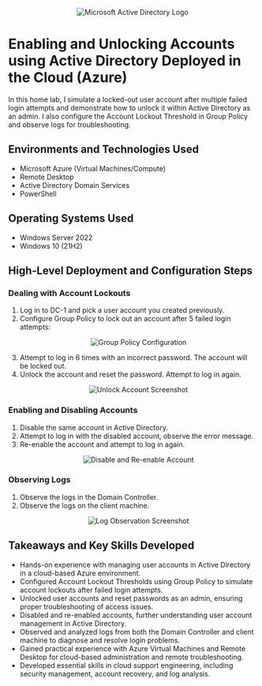 <p align="center">
  <img src="https://i.imgur.com/pU5A58S.png" alt="Microsoft Active Directory Logo"/>
</p>

<h1>Enabling and Unlocking Accounts using Active Directory Deployed in the Cloud (Azure)</h1>
In this home lab, I simulate a locked-out user account after multiple failed login attempts and demonstrate how to unlock it within Active Directory as an admin. I also configure the Account Lockout Threshold in Group Policy and observe logs for troubleshooting.

<h2>Environments and Technologies Used</h2>
<ul>
  <li>Microsoft Azure (Virtual Machines/Compute)</li>
  <li>Remote Desktop</li>
  <li>Active Directory Domain Services</li>
  <li>PowerShell</li>
</ul>

<h2>Operating Systems Used</h2>
<ul>
  <li>Windows Server 2022</li>
  <li>Windows 10 (21H2)</li>
</ul>

<h2>High-Level Deployment and Configuration Steps</h2>

<h3>Dealing with Account Lockouts</h3>
<ol>
  <li>Log in to DC-1 and pick a user account you created previously.</li>

  <li>Configure Group Policy to lock out an account after 5 failed login attempts:</li>
  <p align="center">
    <img src="https://github.com/user-attachments/assets/f77227a0-5f02-4711-907f-911a9937ecc4" alt="Group Policy Configuration"/>
  </p>

  <li>Attempt to log in 6 times with an incorrect password. The account will be locked out.</li>

  <li>Unlock the account and reset the password. Attempt to log in again.</li>
  <p align="center">
    <img src="https://github.com/user-attachments/assets/31034cff-fd89-4bdc-b5b7-19204a748e60" alt="Unlock Account Screenshot"/>
  </p>
</ol>

<h3>Enabling and Disabling Accounts</h3>
<ol>
  <li>Disable the same account in Active Directory.</li>
  <li>Attempt to log in with the disabled account, observe the error message.</li>
  <li>Re-enable the account and attempt to log in again.</li>
  <p align="center">
    <img src="https://github.com/user-attachments/assets/d22ca58e-e019-4199-8de8-6a279f01b94e" alt="Disable and Re-enable Account"/>
  </p>
</ol>

<h3>Observing Logs</h3>
<ol>
  <li>Observe the logs in the Domain Controller.</li>
  <li>Observe the logs on the client machine.</li>
  <p align="center">
    <img src="https://github.com/user-attachments/assets/12f9f634-8afd-439f-9b83-d34dca61dda4" alt="Log Observation Screenshot"/>
  </p>
</ol>

<h2>Takeaways and Key Skills Developed</h2>
<ul>
  <li>Hands-on experience with managing user accounts in Active Directory in a cloud-based Azure environment.</li>
  <li>Configured Account Lockout Thresholds using Group Policy to simulate account lockouts after failed login attempts.</li>
  <li>Unlocked user accounts and reset passwords as an admin, ensuring proper troubleshooting of access issues.</li>
  <li>Disabled and re-enabled accounts, further understanding user account management in Active Directory.</li>
  <li>Observed and analyzed logs from both the Domain Controller and client machine to diagnose and resolve login problems.</li>
  <li>Gained practical experience with Azure Virtual Machines and Remote Desktop for cloud-based administration and remote troubleshooting.</li>
  <li>Developed essential skills in cloud support engineering, including security management, account recovery, and log analysis.</li>
</ul>

